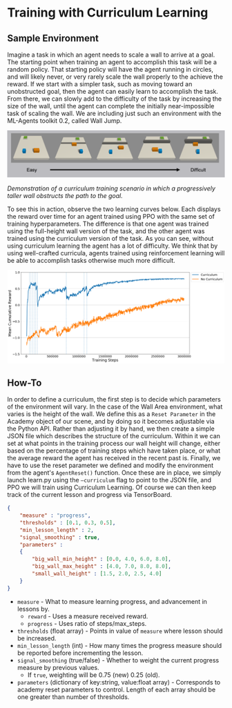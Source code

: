 # Training with Curriculum Learning

## Sample Environment

Imagine a task in which an agent needs to scale a wall to arrive at a goal. The starting
point when training an agent to accomplish this task will be a random policy. That
starting policy will have the agent running in circles, and will likely never, or very
rarely scale the wall properly to the achieve the reward. If we start with a simpler
task, such as moving toward an unobstructed goal, then the agent can easily learn to
accomplish the task. From there, we can slowly add to the difficulty of the task by
increasing the size of the wall, until the agent can complete the initially
near-impossible task of scaling the wall. We are including just such an environment with
the ML-Agents toolkit 0.2, called Wall Jump.

![Wall](images/curriculum.png)

_Demonstration of a curriculum training scenario in which a progressively taller wall
obstructs the path to the goal._

To see this in action, observe the two learning curves below. Each displays the reward
over time for an agent trained using PPO with the same set of training hyperparameters.
The difference is that one agent was trained using the full-height wall
version of the task, and the other agent was trained using the curriculum version of
the task. As you can see, without using curriculum learning the agent has a lot of
difficulty. We think that by using well-crafted curricula, agents trained using
reinforcement learning will be able to accomplish tasks otherwise much more difficult.

![Log](images/curriculum_progress.png)

## How-To

In order to define a curriculum, the first step is to decide which
parameters of the environment will vary. In the case of the Wall Area environment, what
varies is the height of the wall. We define this as a `Reset Parameter` in the Academy
object of our scene, and by doing so it becomes adjustable via the Python API. Rather
than adjusting it by hand, we then create a simple JSON file which describes the
structure of the curriculum. Within it we can set at what points in the training process
our wall height will change, either based on the percentage of training steps which have
taken place, or what the average reward the agent has received in the recent past is.
Finally, we have to use the reset parameter we defined and modify the environment from
the agent's `AgentReset()` function.
Once these are in place, we simply launch learn.py using the `–curriculum` flag to
point to the JSON file, and PPO we will train using Curriculum Learning. Of course we can
then keep track of the current lesson and progress via TensorBoard.


```json
{
    "measure" : "progress",
    "thresholds" : [0.1, 0.3, 0.5],
    "min_lesson_length" : 2,
    "signal_smoothing" : true,
    "parameters" :
    {
        "big_wall_min_height" : [0.0, 4.0, 6.0, 8.0],
        "big_wall_max_height" : [4.0, 7.0, 8.0, 8.0],
        "small_wall_height" : [1.5, 2.0, 2.5, 4.0]
    }
}
```

* `measure` - What to measure learning progress, and advancement in lessons by.
    * `reward` - Uses a measure received reward.
    * `progress` - Uses ratio of steps/max_steps.
* `thresholds` (float array) - Points in value of `measure` where lesson should be increased.
* `min_lesson_length` (int) - How many times the progress measure should be reported before
incrementing the lesson.
* `signal_smoothing` (true/false) - Whether to weight the current progress measure by previous values.
    * If `true`, weighting will be 0.75 (new) 0.25 (old).
* `parameters` (dictionary of key:string, value:float array) - Corresponds to academy reset parameters to control. Length of each array
should be one greater than number of thresholds.
